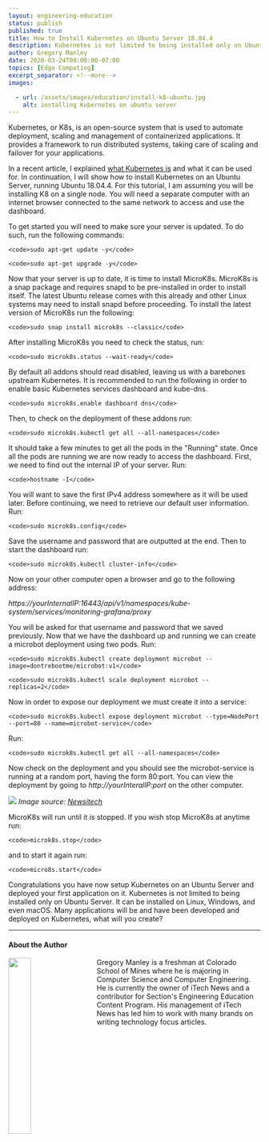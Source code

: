 ```yaml
---
layout: engineering-education
status: publish
published: true
title: How to Install Kubernetes on Ubuntu Server 18.04.4
description: Kubernetes is not limited to being installed only on Ubuntu Server. It can be installed on Linux, Windows, and even macOS.
author: Gregory Manley
date: 2020-03-24T00:00:00-07:00
topics: [Edge Computing]
excerpt_separator: <!--more-->
images:

  - url: /assets/images/education/install-k8-ubuntu.jpg
    alt: installing Kubernetes on ubuntu server
---
```

Kubernetes, or K8s, is an open-source system that is used to automate deployment, scaling and management of containerized applications. It provides a framework to run distributed systems, taking care of scaling and failover for your applications.
<!--more-->

In a recent article, I explained [what Kubernetes is](/engineering-education/what-is-kubernetes/) and what it can be used for. In continuation, I will show how to install Kubernetes on an Ubuntu Server, running Ubuntu 18.04.4. For this tutorial, I am assuming you will be installing K8 on a single node. You will need a separate computer with an internet browser connected to the same network to access and use the dashboard.

To get started you will need to make sure your server is updated. To do such, run the following commands:
~~~
<code>sudo apt-get update -y</code>

<code>sudo apt-get upgrade -y</code>
~~~
Now that your server is up to date, it is time to install MicroK8s. MicroK8s is a snap package and requires snapd to be pre-installed in order to install itself. The latest Ubuntu release comes with this already and other Linux systems may need to install snapd before proceeding. To install the latest version of MicroK8s run the following:
~~~
<code>sudo snap install microk8s --classic</code>
~~~
After installing MicroK8s you need to check the status, run:
~~~
<code>sudo microk8s.status --wait-ready</code>
~~~
By default all addons should read disabled, leaving us with a barebones upstream Kubernetes.
It is recommended to run the following in order to enable basic Kubernetes services dashboard and kube-dns.
~~~
<code>sudo microk8s.enable dashboard dns</code>
~~~
Then, to check on the deployment of these addons run:
~~~
<code>sudo microk8s.kubectl get all --all-namespaces</code>
~~~
It should take a few minutes to get all the pods in the "Running" state.
Once all the pods are running we are now ready to access the dashboard.
First, we need to find out the internal IP of your server. Run:
~~~
<code>hostname -I</code>
~~~
You will want to save the first IPv4 address somewhere as it will be used later. Before continuing, we need to retrieve our default user information. Run:
~~~
<code>sudo microk8s.config</code>
~~~~
Save the username and password that are outputted at the end. Then to start the dashboard run:
~~~
<code>sudo microk8s.kubectl cluster-info</code>
~~~
Now on your other computer open a browser and go to the following address:

*https://yourInternalIP:16443/api/v1/namespaces/kube-system/services/monitoring-grafana/proxy*

You will be asked for that username and password that we saved previously. Now that we have the dashboard up and running we can create a microbot deployment using two pods. Run:
~~~
<code>sudo microk8s.kubectl create deployment microbot --image=dontrebootme/microbot:v1</code>

<code>sudo microk8s.kubectl scale deployment microbot --replicas=2</code>
~~~
Now in order to expose our deployment we must create it into a service:
~~~
<code>sudo microk8s.kubectl expose deployment microbot --type=NodePort --port=80 --name=microbot-service</code>
~~~
Run:
~~~
<code>sudo microk8s.kubectl get all --all-namespaces</code>
~~~
Now check on the deployment and you should see the microbot-service is running at a random port, having the form 80:port. You can view the deployment by going to *http://yourInteralIP:port* on the other computer.

![](https://newsitech.weebly.com/uploads/2/0/5/4/20542424/microbot_orig.png)
*Image source: [Newsitech](https://newsitech.weebly.com/uploads/2/0/5/4/20542424/microbot_orig.png)*

MicroK8s will run until it is stopped. If you wish stop MicroK8s at anytime run:
~~~
<code>microk8s.stop</code>
~~~
and to start it again run:
~~~
<code>micro8s.start</code>
~~~
Congratulations you have now setup Kubernetes on an Ubuntu Server and deployed your first application on it. Kubernetes is not limited to being installed only on Ubuntu Server. It can be installed on Linux, Windows, and even macOS. Many applications will be and have been developed and deployed on Kubernetes, what will you create?

---

#### About the Author
<img style="float: left; padding-right: 5%; margin-bottom: 10px; width:30%;" src="/assets/images/education/authors/gregory-manley.jpg">Gregory Manley is a freshman at Colorado School of Mines where he is majoring in Computer Science and Computer Engineering. He is currently the owner of iTech News and a contributor for Section's Engineering Education Content Program. His management of iTech News has led him to work with many brands on writing technology focus articles.
